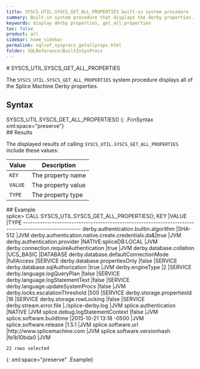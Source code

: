 ```yaml
---
title: SYSCS_UTIL.SYSCS_GET_ALL_PROPERTIES built-in system procedure
summary: Built-in system procedure that displays the derby properties.
keywords: display derby properties, get_all_properties
toc: false
product: all
sidebar: home_sidebar
permalink: sqlref_sysprocs_getallprops.html
folder: SQLReference/BuiltInSysProcs
---
```

<section>
<div class="TopicContent" data-swiftype-index="true" markdown="1">
# SYSCS_UTIL.SYSCS_GET_ALL_PROPERTIES

The `SYSCS_UTIL.SYSCS_GET_ALL_PROPERTIES` system procedure displays all
of the Splice Machine Derby properties.

## Syntax

<div class="fcnWrapperWide" markdown="1">
    SYSCS_UTIL.SYSCS_GET_ALL_PROPERTIES()
{: .FcnSyntax xml:space="preserve"}

</div>
## Results

The displayed results of calling `SYSCS_UTIL.SYSCS_GET_ALL_PROPERTIES`
include these values:

<table summary=" summary=&quot;Columns in Get_All_Properties results display&quot;">
                <col />
                <col />
                <thead>
                    <tr>
                        <th>Value</th>
                        <th>Description</th>
                    </tr>
                </thead>
                <tbody>
                    <tr>
                        <td><code>KEY</code></td>
                        <td>The property name</td>
                    </tr>
                    <tr>
                        <td><code>VALUE</code></td>
                        <td>The property value</td>
                    </tr>
                    <tr>
                        <td><code>TYPE</code></td>
                        <td>The property type</td>
                    </tr>
                </tbody>
            </table>
## Example

<div class="preWrapperWide" markdown="1">
    splice> CALL SYSCS_UTIL.SYSCS_GET_ALL_PROPERTIES();
    KEY                                               |VALUE                                   |TYPE
    ------------------------------------------------------------------------------------------------------
    derby.authentication.builtin.algorithm            |SHA-512                                 |JVM
    derby.authentication.native.create.credentials.da&|true                                    |JVM
    derby.authentication.provider                     |NATIVE:spliceDB:LOCAL                   |JVM
    derby.connection.requireAuthentication            |true                                    |JVM
    derby.database.collation                          |UCS_BASIC                               |DATABASE
    derby.database.defaultConnectionMode              |fullAccess                              |SERVICE
    derby.database.propertiesOnly                     |false                                   |SERVICE
    derby.database.sqlAuthorization                   |true                                    |JVM
    derby.engineType                                  |2                                       |SERVICE
    derby.language.logQueryPlan                       |false                                   |SERVICE
    derby.language.logStatementText                   |false                                   |SERVICE
    derby.language.updateSystemProcs                  |false                                   |JVM
    derby.locks.escalationThreshold                   |500                                     |SERVICE
    derby.storage.propertiesId                        |16                                      |SERVICE
    derby.storage.rowLocking                          |false                                   |SERVICE
    derby.stream.error.file                           |./splice-derby.log                      |JVM
    splice.authentication                             |NATIVE                                  |JVM
    splice.debug.logStatementContext                  |false                                   |JVM
    splice.software.buildtime                         |2015-10-21 13:18 -0500                  |JVM
    splice.software.release                           |1.5.1                                   |JVM
    splice.software.url                               |http://www.splicemachine.com            |JVM
    splice.software.versionhash                       |fe1b10bda0                              |JVM
    
    22 rows selected
{: xml:space="preserve" .Example}

</div>
</div>
</section>

